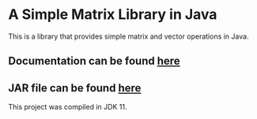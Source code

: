# A Simple Matrix Library in Java

This is a library that provides simple matrix and vector operations in Java.

## Documentation can be found [here](https://max-harold.github.io/matrices-library/maxharold/matrix/package-summary.html)

## JAR file can be found [here](https://max-harold.github.io/raw/SimpleMatrixLibrary.jar)
This project was compiled in JDK 11.
